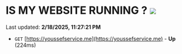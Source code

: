 # IS MY WEBSITE RUNNING ? [![](https://img.shields.io/static/v1?label=Sponsor&message=%E2%9D%A4&logo=GitHub&color=%23fe8e86)](https://github.com/sponsors/Youssef-Lehmam)

Last updated: **2/18/2025, 11:27:21 PM**

- `GET` [https://youssefservice.me](https://youssefservice.me) - **Up** (224ms)
